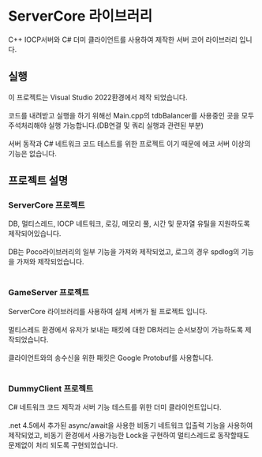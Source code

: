 # ServerCore 라이브러리

C++ IOCP서버와 C# 더미 클라이언트를 사용하여 제작한 서버 코어 라이브러리 입니다.

## 실행

이 프로젝트는 Visual Studio 2022환경에서 제작 되었습니다.<br><br>
코드를 내려받고 실행을 하기 위해선 Main.cpp의 tdbBalancer를 사용중인 곳을 모두 주석처리해야 실행 가능합니다.(DB연결 및 쿼리 실행과 관련된 부분)<br><br>
서버 동작과 C# 네트워크 코드 테스트를 위한 프로젝트 이기 때문에 에코 서버 이상의 기능은 없습니다.

## 프로젝트 설명

<h3>ServerCore 프로젝트</h3>
DB, 멀티스레드, IOCP 네트워크, 로깅, 메모리 풀, 시간 및 문자열 유틸을 지원하도록 제작되어있습니다.<br><br>
DB는 Poco라이브러리의 일부 기능을 가져와 제작되었고, 로그의 경우 spdlog의 기능을 가져와 제작되었습니다.<br><br>

<h3>GameServer 프로젝트</h3>
ServerCore 라이브러리를 사용하여 실제 서버가 될 프로젝트 입니다.<br><br>
멀티스레드 환경에서 유저가 보내는 패킷에 대한 DB처리는 순서보장이 가능하도록 제작되었습니다.<br><br>
클라이언트와의 송수신을 위한 패킷은 Google Protobuf를 사용합니다.<br><br>

<h3>DummyClient 프로젝트</h3>
C# 네트워크 코드 제작과 서버 기능 테스트를 위한 더미 클라이언트입니다.<br><br>
.net 4.5에서 추가된 async/await을 사용한 비동기 네트워크 입출력 기능을 사용하여 제작되었고, 비동기 환경에서 사용가능한 Lock을 구현하여 멀티스레드로 동작할때도 문제없이 처리 되도록 구현되었습니다.<br><br>
